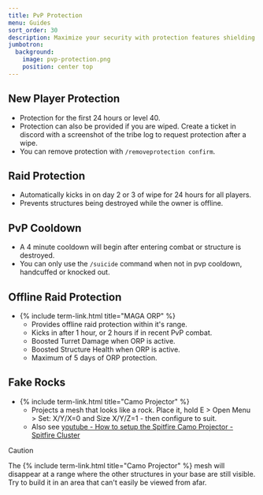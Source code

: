 ```yaml
---
title: PvP Protection
menu: Guides
sort_order: 30
description: Maximize your security with protection features shielding you from rival players.
jumbotron:
  background:
    image: pvp-protection.png
    position: center top
---
```


## New Player Protection

- Protection for the first 24 hours or level 40.
- Protection can also be provided if you are wiped. Create a ticket in discord with a screenshot of the tribe log to request protection after a wipe.
- You can remove protection with `/removeprotection confirm`.

## Raid Protection

- Automatically kicks in on day 2 or 3 of wipe for 24 hours for all players. 
- Prevents structures being destroyed while the owner is offline.

## PvP Cooldown

- A 4 minute cooldown will begin after entering combat or structure is destroyed.
- You can only use the `/suicide` command when not in pvp cooldown, handcuffed or knocked out.

## Offline Raid Protection

- {% include term-link.html title="MAGA ORP" %}
  - Provides offline raid protection within it's range.
  - Kicks in after 1 hour, or 2 hours if in recent PvP combat.
  - Boosted Turret Damage when ORP is active.
  - Boosted Structure Health when ORP is active.
  - Maximum of 5 days of ORP protection.

## Fake Rocks

- {% include term-link.html title="Camo Projector" %}
  - Projects a mesh that looks like a rock. Place it, hold E > Open Menu > Set: X/Y/X=0 and Size X/Y/Z=1 - then configure to suit.
  - Also see [youtube - How to setup the Spitfire Camo Projector - Spitfire Cluster](https://www.youtube.com/watch?v=_ZFBm5mqcb0)

<div class="markdown-alert markdown-alert-caution">
<p class="markdown-alert-title">Caution</p>
<p>The {% include term-link.html title="Camo Projector" %} mesh will disappear at a range where the other structures in your base are still visible. Try to build it in an area that can't easily be viewed from afar.</p>
</div>

